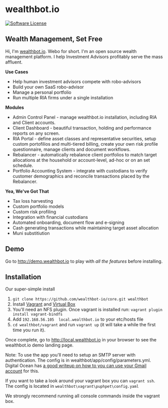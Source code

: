 wealthbot.io
===============

[![Software License](https://img.shields.io/badge/license-GPL-green.svg)](LICENSE)

## Wealth Management, Set Free

Hi, I'm [wealthbot.io](http://wealthbot.io). Webo for short. I'm an open source wealth management platform. I help Investment Advisors profitably serve the mass affluent.

**Use Cases**

* Help human investment advisors compete with robo-advisors
* Build your own SaaS robo-advisor
* Manage a personal portfolio
* Run multiple RIA firms under a single installation

**Modules**

* Admin Control Panel - manage wealthbot.io installation, including RIA and Client accounts.
* Client Dashboard - beautiful transaction, holding and performance reports on any screen.
* RIA Portal - define asset classes and representative securities, setup custom portofilios and multi-tiered billing, create your own risk profile questionnaire,  manage clients and document workflows.
* Rebalancer - automatically rebalance client portfolios to match target allocations at the household or account-level, ad-hoc or on an set schedule.
* Portfolio Accounting System - integrate with custodians to verify customer demographics and reconcile transactions placed by the Rebalancer.

**Yea, We've Got That**

* Tax loss harvesting
* Custom portfolio models
* Custom risk profiling
* Integration with financial custodians
* Automated onboarding, document flow and e-signing
* Cash generating transactions while maintaining target asset allocation
* Muni substitiution

## Demo

Go to http://demo.wealthbot.io to play with *all the features* before installing.

## Installation

Our super-simple install

1. `git clone https://github.com/wealthbot-io/core.git wealthbot`
2. Install [Vagrant](https://www.vagrantup.com/) and [Virtual Box](https://www.virtualbox.org/) 
3. You'll need an NFS plugin. Once vagrant is installed run: `vagrant plugin install vagrant-bindfs`
4. Add `192.168.56.105  local.wealthbot.io` to your etc/hosts file
5. `cd wealthbot/vagrant` and run `vagrant up` (it will take a while the first time you run it).

Once complete, go to http://local.wealthbot.io in your browser to see the wealthbot.io demo landing page.

Note: To use the app you'll need to setup an SMTP server with authentication. The config is in wealthbot/app/config/parameters.yml. Digital Ocean has [a good writeup on how to you can use your Gmail account](https://www.digitalocean.com/community/tutorials/how-to-use-google-s-smtp-server) for this. 

If you want to take a look around your vagrant box you can `vagrant ssh`.
The config is located in `wealthbot\vagrant\puphpet\config.yaml`

We strongly recommend running all console commands inside the vagrant box. 


